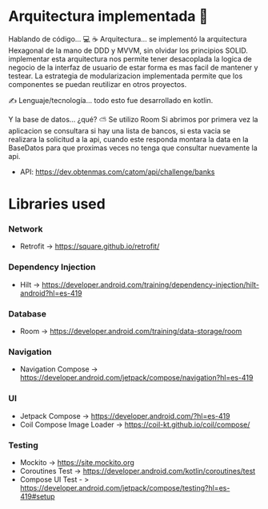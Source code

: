 # Arquitectura implementada 🌇

Hablando de código... 💻
☕ Arquitectura... se implementó la arquitectura Hexagonal de la mano de DDD y MVVM, sin olvidar los principios SOLID.
implementar esta arquitectura nos permite tener desacoplada la logica de negocio de la interfaz de usuario de estar forma es mas facil de mantener y testear.
La estrategia de modularizacion implementada permite que los componentes se puedan reutilizar en otros proyectos.

✍️ Lenguaje/tecnología... todo esto fue desarrollado en kotlin.

Y la base de datos... ¿qué? ⛅ Se utilizo Room
Si abrimos por primera vez la aplicacion se consultara si hay una lista de bancos, si esta vacia se realizara la solicitud
a la api, cuando este responda montara la data en la BaseDatos para que proximas veces no tenga que consultar nuevamente la api.


* API: https://dev.obtenmas.com/catom/api/challenge/banks

# Libraries used

### Network
- Retrofit -> https://square.github.io/retrofit/
### Dependency Injection
- Hilt -> https://developer.android.com/training/dependency-injection/hilt-android?hl=es-419
### Database
- Room -> https://developer.android.com/training/data-storage/room
### Navigation
- Navigation Compose -> https://developer.android.com/jetpack/compose/navigation?hl=es-419
### UI
- Jetpack Compose -> https://developer.android.com/?hl=es-419
- Coil Compose Image Loader -> https://coil-kt.github.io/coil/compose/
### Testing
- Mockito -> https://site.mockito.org
- Coroutines Test -> https://developer.android.com/kotlin/coroutines/test
- Compose UI Test - > https://developer.android.com/jetpack/compose/testing?hl=es-419#setup

